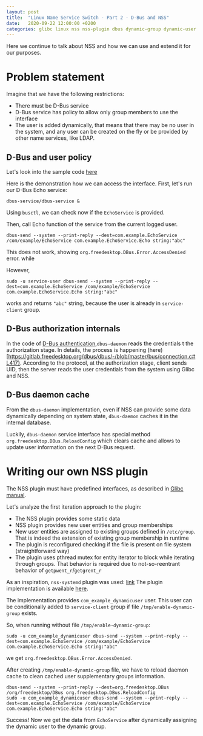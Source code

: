 ```yaml
---
layout: post
title:  "Linux Name Service Switch - Part 2 - D-Bus and NSS"
date:   2020-09-22 12:00:00 +0200
categories: glibc linux nss nss-plugin dbus dynamic-group dynamic-user
---
```


Here we continue to talk about NSS and how we can use and extend it for our purposes.

# Problem statement

Imagine that we have the following restrictions:

* There must be D-Bus service
* D-Bus service has policy to allow only group members to use the interface
* The user is added dynamically, that means that there may be no user in the system, and any user can be created on the fly or be provided by other name services, like LDAP.

## D-Bus and user policy

Let's look into the sample code [here](https://github.com/alivenets/nss-plugin-example/commit/908cd4d55641134368991952aeaded21c9a52b1d)

Here is the demonstration how we can access the interface. First, let's run our D-Bus Echo service:
```
dbus-service/dbus-service &
```

Using `busctl`, we can check now if the `EchoService` is provided.

Then, call Echo function of the service from the current logged user.

```
dbus-send --system --print-reply --dest=com.example.EchoService /com/example/EchoService com.example.EchoService.Echo string:"abc"
```

This does not work, showing `org.freedesktop.DBus.Error.AccessDenied` error. while

However,

```
sudo -u service-user dbus-send --system --print-reply --dest=com.example.EchoService /com/example/EchoService com.example.EchoService.Echo string:"abc"
```
works and returns `"abc"` string, because the user is already in `service-client` group. 

## D-Bus authorization internals

In the code of [D-Bus authentication](https://gitlab.freedesktop.org/dbus/dbus/-/blob/master/bus/connection.c#L417),`dbus-daemon` reads the credentials  t the authorization stage. In details, the process is happening (here)[https://gitlab.freedesktop.org/dbus/dbus/-/blob/master/bus/connection.c#L417}. According to the protocol, at the authorization stage, client sends UID, then the server reads the user credentials from the system using Glibc and NSS.

## D-Bus daemon cache

From the `dbus-daemon` implementation, even if NSS can provide some data dynamically depending on system state, `dbus-daemon` caches it in the internal database.

Luckily, `dbus-daemon` service interface has special method `org.freedesktop.DBus.ReloadConfig` which clears cache and allows to update user information on the next D-Bus request.

# Writing our own NSS plugin

The NSS plugin must have predefined interfaces, as described in [Glibc manual](https://www.gnu.org/software/libc/manual/html_node/Name-Service-Switch.html).

Let's analyze the first iteration approach to the plugin:

* The NSS plugin provides some static data
* NSS plugin provides new user entities and group memberships
* New user entities are assigned to existing groups defined in `/etc/group`. That is indeed the extension of existing group membership in runtime
* The plugin is reconfigured checking if the file is present on file system (straightforward way)
* The plugin uses pthread mutex for entity iterator to block while iterating through groups. That behavior is required due to not-so-reentrant behavior of `getpwent_r`/`getgrent_r`

As an inspiration, `nss-systemd` plugin was used: [link](https://github.com/systemd/systemd/tree/master/src/nss-systemd)
The plugin implementation is available [here](ttps://github.com/alivenets/nss-plugin-example/commit/cce6aff6219a093ba6a7a63c42f6a9277494a095).

The implementation provides `com_example_dynamicuser` user. This user can be conditionally added to `service-client` group if file `/tmp/enable-dynamic-group` exists.

So, when running without file `/tmp/enable-dynamic-group`:
```
sudo -u com_example_dynamicuser dbus-send --system --print-reply --dest=com.example.EchoService /com/example/EchoService com.example.EchoService.Echo string:"abc"
```

we get `org.freedesktop.DBus.Error.AccessDenied`.

After creating `/tmp/enable-dynamic-group` file, we have to reload daemon cache to clean cached user supplementary groups information.

```
dbus-send --system --print-reply --dest=org.freedesktop.DBus /org/freedesktop/DBus org.freedesktop.DBus.ReloadConfig
sudo -u com_example_dynamicuser dbus-send --system --print-reply --dest=com.example.EchoService /com/example/EchoService com.example.EchoService.Echo string:"abc"
```

Success! Now we get the data from `EchoService` after dynamically assigning the dynamic user to the dynamic group.
